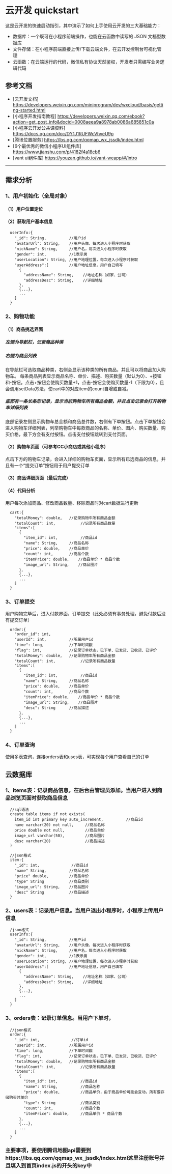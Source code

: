 # 云开发 quickstart

这是云开发的快速启动指引，其中演示了如何上手使用云开发的三大基础能力：

- 数据库：一个既可在小程序前端操作，也能在云函数中读写的 JSON 文档型数据库
- 文件存储：在小程序前端直接上传/下载云端文件，在云开发控制台可视化管理
- 云函数：在云端运行的代码，微信私有协议天然鉴权，开发者只需编写业务逻辑代码

## 参考文档

- [云开发文档] https://developers.weixin.qq.com/miniprogram/dev/wxcloud/basis/getting-started.html
- [小程序开发指南教程] https://developers.weixin.qq.com/ebook?action=get_post_info&docid=0008aeea9a8978ab0086a685851c0a
- [小程序云开发公共课资料] https://docs.qq.com/doc/DY1J1RUFWcVhveU9p
- [腾讯位置服务] https://lbs.qq.com/qqmap_wx_jssdk/index.html
- [6个最优秀的微信小程序UI组件库] https://www.jianshu.com/p/4182f4a18cb6
- [vant ui组件库] https://youzan.github.io/vant-weapp/#/intro
---

## 需求分析

### 1、用户初始化（全局对象）
#### （1）用户位置定位

#### （2）获取用户基本信息
```
  userInfo:{
    "_id": String,          //用户id
    "avatarUrl": String,    //用户头像，每次进入小程序时获取
    "nickName": String,     //用户名，每次进入小程序时获取
    "gender": int,          //1表示男
    "userLocation": String, //用户地理位置，每次进入小程序时获取
    "userAddress":[         //用户地址信息，用户自己填写
      {
        "addressName": String,    //地址名称（如家、公司）
        "addressDesc": String,    //详细地址
      },
      {...},
      ...
    ]
  }
```

### 2、购物功能
#### （1）商品挑选界面
##### 左侧为导航栏，记录商品种类
##### 右侧为商品列表
在导航栏可选取商品种类，右侧会显示该种类的所有商品，并且可以将商品加入购物车。
每条商品列表显示商品名称、单价、描述、购买数量（默认为0）、+按钮和-按钮。点击+按钮会使购买数量+1，点击-按钮会使购买数量-1（下限为0），且会调用setData方法，使cart中的对应item的count自增或自减。

##### 底部有一条长条形记录，显示当前购物车所有商品金额，并且点击记录会打开购物车详细列表
底部记录左侧显示购物车总金额和商品总件数，右侧有下单按钮。点击下单按钮会进入购物车详细列表，列举购物车中每款商品的名称、单价、图片、购买数量、购买价格，最下方会有支付按钮。点击支付按钮跳转到支付页面。

#### （2）购物车页面（可参考CC小商店或其他小程序）
点击下方的购物车记录，会进入详细的购物车页面，显示所有已选商品的信息，并且有一个“提交订单”按钮用于用户提交订单

#### （3）商品详细页面（最后完成）

#### （4）代码分析
用户每次添加商品、修改商品数量、移除商品时对cart数据进行更新
```
  cart:{
    "totalMoney": double,   //记录购物车所有商品金额
    "totalCount": int,           //记录所有商品数量
    "items":[
      {
        "item_id": int,          //商品id
        "name": String,     //商品名称
        "price": double,    //商品单价
        "count": int,       //商品个数
        "itemPrice": double,    //商品单价 * 商品个数
        "image_url": String,    //商品图片
      }，
      {...},
      ...
    ]
  }
```


### 3、订单提交
用户购物完毕后，进入付款界面，订单提交（此处必须有事务处理，避免付款后没有提交订单）

```
  order:{
    "order_id": int,
    "userId": int,          //所属用户id
    "time": long,           //下单时间戳
    "flag": int,            //记录订单状态，已下单、已发货、已收货、已评价
    "totalMoney": double,   //记录购物车所有商品金额
    "totalCount": int,           //记录所有商品数量
    "items":[
      {
        "item_id": int,          //商品id
        "name": String,     //商品名称
        "price": double,    //商品单价
        "count": int,       //商品个数
        "itemPrice": double,    //商品单价 * 商品个数
        "image_url": String,    //商品图片
        "desc": String      //商品描述
      }，
      {...},
      ...
    ]
  }
```


### 4、订单查询
使用多表查询，连接orders表和uses表，可实现每个用户查看自己的订单


## 云数据库
### 1、items表：记录商品信息，在后台由管理员添加。当用户进入到商品浏览页面时获取商品信息
```
  //sql语法
  create table items if not exists(
    item_id int primary key auto_increment,          //商品id
    name varchar(20) not null,     //商品名称
    price double not null,         //商品单价
    image_url varchar(50),         //商品图片
    desc varchar(20)               //商品描述
  )
```

```
  //json格式
  item:{
    "_id": int,              //商品id
    "name" String,          //商品名称
    "price" double,         //商品单价
    "type" String           //商品类别
    "image_url": String,    //商品图片
    "desc" String           //商品描述
  }
```

### 2、users表：记录用户信息。当用户退出小程序时，小程序上传用户信息
```
  /json格式
  userInfo:{
    "_id": String,          //用户id
    "avatarUrl": String,    //用户头像，每次进入小程序时获取
    "nickName": String,     //用户名，每次进入小程序时获取
    "gender": int,          //1表示男
    "userLocation": String, //用户地理位置，每次进入小程序时获取
    "userAddress":[         //用户地址信息，用户自己填写
      {
        "addressName": String,    //地址名称（如家、公司）
        "addressDesc": String,    //详细地址
      },
      {...},
      ...
    ]
  }
```

### 3、orders表：记录订单信息。当用户下单时，
```
  //json格式
  order:{
    "_id": int,              //订单id
    "userId": int,          //所属用户id
    "time": long,           //下单时间戳
    "flag": int,            //记录订单状态，已下单、已发货、已收货、已评价
    "totalMoney": double,   //记录购物车所有商品金额
    "totalCount": int,           //记录所有商品数量
    "items":[
      {
        "item_id": int,          //商品id
        "name": String,          //商品名称
        "price": double,         //商品单价，由于商品单价可能会变动，所有要存储购买时单价
        "type": String           //商品类别
        "count": int,            //商品个数
        "itemPrice": double,     //商品单价 * 商品个数
      }，
      {...},
      ...
    ]
  }
```

### 主要事项，要使用腾讯地图api需要到https://lbs.qq.com/qqmap_wx_jssdk/index.html这里注册账号并且填入到首页index.js的开头的key中
